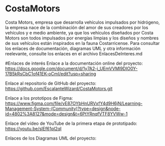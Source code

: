 # CostaMotors
Costa Motors, empresa que desarrolla vehículos impulsados por hidrógeno, la empresa nace de la combinación del amor de sus creadores por los vehículos y e medio ambiente, ya que los vehículos diseñados por Costa Motors son todos impulsados por energías limpias y los diseños y nombres de sus vehículos están inspirados en la fauna Costarricense.
Para consultar los enlaces de documentación, diagramas UML y otra información reelevante, consulte los enlaces en el archivo EnlacesDeInteres.md

#Enlaces de interés
Enlace a la documentación online del proyecto: https://docs.google.com/document/d/1y7A2-j_UEmVVMl9DIO0Y-17B5kRsCbC1of41EK-oCmI/edit?usp=sharing

Enlace al repositorio de GitHub del proyecto: https://github.com/EscalanteWizard/CostaMotors.git

Enlace a los prototipos de Figma: https://www.figma.com/file/vE87OYbHnURVxfY4d9H6jN/Learning-Management-System-(Community)?type=design&node-id=4802%3A8127&mode=design&t=6PtYRnqfVTF8YVWw-1

Enlace del vídeo de YouTube de la primera etapa de prototipado: https://youtu.be/slEf61pl2qI

Enlaces de los Diagramas UML del proyecto: